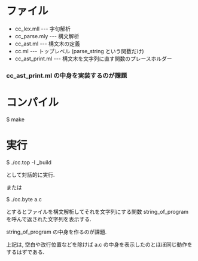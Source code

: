 ファイル
===============

* cc_lex.mll   --- 字句解析
* cc_parse.mly --- 構文解析
* cc_ast.ml    --- 構文木の定義
* cc.ml        --- トップレベル (parse_string という関数だけ)
* cc_ast_print.ml --- 構文木を文字列に直す関数のプレースホルダー
### cc_ast_print.ml の中身を実装するのが課題 ###

コンパイル
===============

$ make

実行
===============

$ ./cc.top -I _build

として対話的に実行.

または

$ ./cc.byte a.c

とするとファイルを構文解析してそれを文字列にする関数 string_of_program を呼んで返された文字列を表示する.

string_of_program の中身を作るのが課題.

上記は, 空白や改行位置などを除けば a.c の中身を表示したのとほぼ同じ動作をするはずである.

